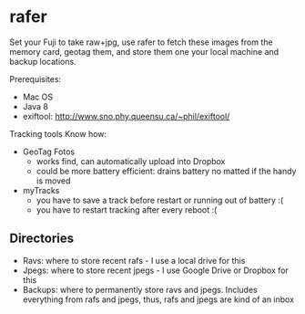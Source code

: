 # rafer

Set your Fuji to take raw+jpg, use rafer to fetch these images from the memory card,
geotag them, and store them one your local machine and backup locations.

Prerequisites: 
   * Mac OS
   * Java 8
   * exiftool: http://www.sno.phy.queensu.ca/~phil/exiftool/

Tracking tools Know how:
   * GeoTag Fotos
      * works find, can automatically upload into Dropbox
      * could be more battery efficient: drains battery no matted if the handy is moved
   * myTracks
      * you have to save a track before restart or running out of battery :(  
      * you have to restart tracking after every reboot :(


## Directories

* Ravs: where to store recent rafs - I use a local drive for this
* Jpegs: where to store recent jpegs - I use Google Drive or Dropbox for this
* Backups: where to permanently store ravs and jpegs. 
  Includes everything from rafs and jpegs, thus, rafs and jpegs are kind of an inbox